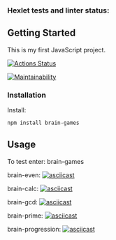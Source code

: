 ### Hexlet tests and linter status:
<!-- GETTING STARTED -->
## Getting Started

This is my first JavaScript project.


[![Actions Status](https://github.com/deletevochrome/backend-project-44/workflows/hexlet-check/badge.svg)](https://github.com/deletevochrome/backend-project-44/actions)

[![Maintainability](https://api.codeclimate.com/v1/badges/3cce683274e9e1bf4885/maintainability)](https://codeclimate.com/github/deletevochrome/backend-project-44/maintainability)

### Installation
Install:
   ```sh
   npm install brain-games
   ```
## Usage
To test enter: brain-games

brain-even:
[![asciicast](https://asciinema.org/a/xFmHzLo8QtF7upe64hKhTVi6r.svg)](https://asciinema.org/a/xFmHzLo8QtF7upe64hKhTVi6r)

brain-calc:
[![asciicast](https://asciinema.org/a/Mq8t9W9TGQCGGpSWgbU64uIy8.svg)](https://asciinema.org/a/Mq8t9W9TGQCGGpSWgbU64uIy8)

brain-gcd:
[![asciicast](https://asciinema.org/a/yA540GYKNLnlCSvWWO4PcJByF.svg)](https://asciinema.org/a/yA540GYKNLnlCSvWWO4PcJByF)

brain-prime:
[![asciicast](https://asciinema.org/a/JRQ39EHhDPBBQ9S4PxphLBk4J.svg)](https://asciinema.org/a/JRQ39EHhDPBBQ9S4PxphLBk4J)

brain-progression:
[![asciicast](https://asciinema.org/a/f1sBeM4PqB7ygLRDMKfyx5E54.svg)](https://asciinema.org/a/f1sBeM4PqB7ygLRDMKfyx5E54)